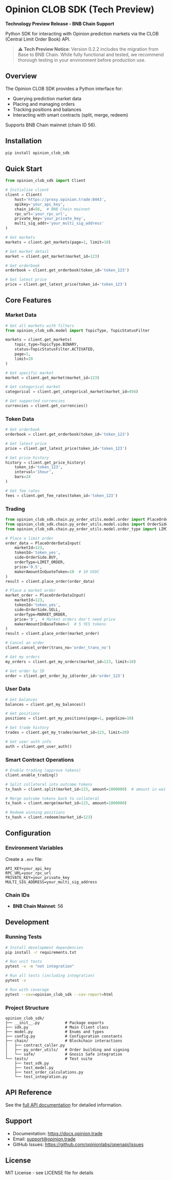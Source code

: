 # Opinion CLOB SDK (Tech Preview)

**Technology Preview Release - BNB Chain Support**

Python SDK for interacting with Opinion prediction markets via the CLOB (Central Limit Order Book) API.

> ⚠️ **Tech Preview Notice**: Version 0.2.2 includes the migration from Base to BNB Chain.
> While fully functional and tested, we recommend thorough testing in your environment before production use.

## Overview

The Opinion CLOB SDK provides a Python interface for:

- Querying prediction market data
- Placing and managing orders
- Tracking positions and balances
- Interacting with smart contracts (split, merge, redeem)

Supports BNB Chain mainnet (chain ID 56).

## Installation

```bash
pip install opinion_clob_sdk
```

## Quick Start

```python
from opinion_clob_sdk import Client

# Initialize client
client = Client(
    host='https://proxy.opinion.trade:8443',
    apikey='your_api_key',
    chain_id=56,  # BNB Chain mainnet
    rpc_url='your_rpc_url',
    private_key='your_private_key',
    multi_sig_addr='your_multi_sig_address'
)

# Get markets
markets = client.get_markets(page=1, limit=10)

# Get market detail
market = client.get_market(market_id=123)

# Get orderbook
orderbook = client.get_orderbook(token_id='token_123')

# Get latest price
price = client.get_latest_price(token_id='token_123')
```

## Core Features

### Market Data

```python
# Get all markets with filters
from opinion_clob_sdk.model import TopicType, TopicStatusFilter

markets = client.get_markets(
    topic_type=TopicType.BINARY,
    status=TopicStatusFilter.ACTIVATED,
    page=1,
    limit=20
)

# Get specific market
market = client.get_market(market_id=123)

# Get categorical market
categorical = client.get_categorical_market(market_id=456)

# Get supported currencies
currencies = client.get_currencies()
```

### Token Data

```python
# Get orderbook
orderbook = client.get_orderbook(token_id='token_123')

# Get latest price
price = client.get_latest_price(token_id='token_123')

# Get price history
history = client.get_price_history(
    token_id='token_123',
    interval='1hour',
    bars=24
)

# Get fee rates
fees = client.get_fee_rates(token_id='token_123')
```

### Trading

```python
from opinion_clob_sdk.chain.py_order_utils.model.order import PlaceOrderDataInput
from opinion_clob_sdk.chain.py_order_utils.model.sides import OrderSide
from opinion_clob_sdk.chain.py_order_utils.model.order_type import LIMIT_ORDER, MARKET_ORDER

# Place a limit order
order_data = PlaceOrderDataInput(
    marketId=123,
    tokenId='token_yes',
    side=OrderSide.BUY,
    orderType=LIMIT_ORDER,
    price='0.5',
    makerAmountInQuoteToken=10  # 10 USDC
)
result = client.place_order(order_data)

# Place a market order
market_order = PlaceOrderDataInput(
    marketId=123,
    tokenId='token_yes',
    side=OrderSide.SELL,
    orderType=MARKET_ORDER,
    price='0',  # Market orders don't need price
    makerAmountInBaseToken=5  # 5 YES tokens
)
result = client.place_order(market_order)

# Cancel an order
client.cancel_order(trans_no='order_trans_no')

# Get my orders
my_orders = client.get_my_orders(market_id=123, limit=10)

# Get order by ID
order = client.get_order_by_id(order_id='order_123')
```

### User Data

```python
# Get balances
balances = client.get_my_balances()

# Get positions
positions = client.get_my_positions(page=1, pageSize=10)

# Get trade history
trades = client.get_my_trades(market_id=123, limit=20)

# Get user auth info
auth = client.get_user_auth()
```

### Smart Contract Operations

```python
# Enable trading (approve tokens)
client.enable_trading()

# Split collateral into outcome tokens
tx_hash = client.split(market_id=123, amount=1000000)  # amount in wei

# Merge outcome tokens back to collateral
tx_hash = client.merge(market_id=123, amount=1000000)

# Redeem winning positions
tx_hash = client.redeem(market_id=123)
```

## Configuration

### Environment Variables

Create a `.env` file:

```
API_KEY=your_api_key
RPC_URL=your_rpc_url
PRIVATE_KEY=your_private_key
MULTI_SIG_ADDRESS=your_multi_sig_address
```

### Chain IDs

- **BNB Chain Mainnet**: 56

## Development

### Running Tests

```bash
# Install development dependencies
pip install -r requirements.txt

# Run unit tests
pytest -v -m "not integration"

# Run all tests (including integration)
pytest -v

# Run with coverage
pytest --cov=opinion_clob_sdk --cov-report=html
```

### Project Structure

```
opinion_clob_sdk/
├── __init__.py           # Package exports
├── sdk.py                # Main Client class
├── model.py              # Enums and types
├── config.py             # Configuration constants
├── chain/                # Blockchain interactions
│   ├── contract_caller.py
│   ├── py_order_utils/   # Order building and signing
│   └── safe/             # Gnosis Safe integration
└── tests/                # Test suite
    ├── test_sdk.py
    ├── test_model.py
    ├── test_order_calculations.py
    └── test_integration.py
```

## API Reference

See the [full API documentation](https://docs.opinion.trade) for detailed information.

## Support

- Documentation: https://docs.opinion.trade
- Email: support@opinion.trade
- GitHub Issues: https://github.com/opinionlabs/openapi/issues

## License

MIT License - see LICENSE file for details
